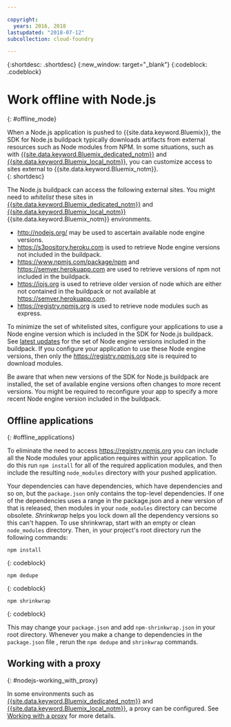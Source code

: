 ```yaml
---

copyright:
  years: 2016, 2018
lastupdated: "2018-07-12"
subcollection: cloud-foundry

---
```


{:shortdesc: .shortdesc}
{:new_window: target="_blank"}
{:codeblock: .codeblock}


# Work offline with Node.js
{: #offline_mode}

When a Node.js application is pushed to {{site.data.keyword.Bluemix}}, the SDK for Node.js buildpack
typically downloads artifacts from external resources such as Node modules from NPM.  In some
situations, such as with  [{{site.data.keyword.Bluemix_dedicated_notm}}](/docs/dedicated/index.html#dedicated) and
[{{site.data.keyword.Bluemix_local_notm}}](/docs/local/index.html#local),  you can customize access to sites external to {{site.data.keyword.Bluemix_notm}}.  
{: shortdesc}

The Node.js buildpack can access the following external sites. You might need to *whitelist* these sites in [{{site.data.keyword.Bluemix_dedicated_notm}}](/docs/dedicated/index.html#dedicated) and
[{{site.data.keyword.Bluemix_local_notm}}](/docs/local/index.html#local) {{site.data.keyword.Bluemix_notm}} environments.

* http://nodejs.org/ may be used to ascertain available node engine versions.
* https://s3pository.heroku.com is used to retrieve Node engine versions not included in the buildpack.
*  https://www.npmjs.com/package/npm and https://semver.herokuapp.com are used to retrieve versions of npm not included in the buildpack.
* https://iojs.org is used to retrieve older version of node which are either not contained in the buildpack or not available at  https://semver.herokuapp.com.
* https://registry.npmjs.org is used to retrieve node modules such as express.

To minimize the set of whitelisted sites, configure your applications to use a Node engine version which is included in the SDK for Node.js buildpack.  See [latest updates](/docs/cloud-foundry?topic=cloud-foundry-nodejs-latest_updates) for the set of Node engine versions included in the buildpack.  If you configure your application to use these Node engine versions, then only the https://registry.npmjs.org site is required to download modules.

Be aware that when new versions of the SDK for Node.js buildpack are installed, the set of available engine versions often changes to more recent versions.  You might be required to reconfigure your app to specify a more recent Node engine version included in the buildpack.


## Offline applications
{: #offline_applications}

To eliminate the need to access https://registry.npmjs.org you can include all the Node modules your application requires within your application.  To do this run `npm install` for all of the required application modules, and then include the resulting `node_modules` directory with your pushed application.

Your dependencies can have dependencies, which have dependencies and so on, but the `package.json`
only contains the top-level dependencies. If one of the dependencies uses a range in the package.json and a new version of that is released, then modules in your `node_modules` directory can become obsolete. *Shrinkwrap* helps you lock down all the dependency versions so this can't happen.  To use shrinkwrap, start with an empty or clean `node_modules` directory. Then, in your project's root directory run the following commands:

```
npm install
```
{: codeblock}

```
npm dedupe
```
{: codeblock}

```
npm shrinkwrap
```
{: codeblock}

This may change your `package.json` and add `npm-shrinkwrap.json` in your root directory.
Whenever you make a change to dependencies in the `package.json` file , rerun the `npm dedupe` and `shrinkwrap` commands.

## Working with a proxy
{: #nodejs-working_with_proxy}

In some environments such as [{{site.data.keyword.Bluemix_dedicated_notm}}](/docs/dedicated/index.html#dedicated) and
[{{site.data.keyword.Bluemix_local_notm}}](/docs/local/index.html#local), a proxy can be configured. See
[Working with a proxy](/docs/cloud-foundry?topic=cloud-foundry-working_with_proxy) for more details.
